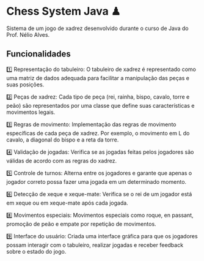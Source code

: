 # Chess System Java ♟ 
Sistema de um jogo de xadrez desenvolvido durante o curso de Java do Prof. Nélio Alves.

## Funcionalidades
1️⃣ Representação do tabuleiro: O tabuleiro de xadrez é representado como uma matriz de dados adequada para facilitar a manipulação das peças e suas posições.

2️⃣ Peças de xadrez: Cada tipo de peça (rei, rainha, bispo, cavalo, torre e peão) são representados por uma classe que define suas características e movimentos legais.

3️⃣ Regras de movimento: Implementação das regras de movimento específicas de cada peça de xadrez. Por exemplo, o movimento em L do cavalo, a diagonal do bispo e a reta da torre.

4️⃣ Validação de jogadas: Verifica se as jogadas feitas pelos jogadores são válidas de acordo com as regras do xadrez.

5️⃣ Controle de turnos: Alterna entre os jogadores e garante que apenas o jogador correto possa fazer uma jogada em um determinado momento.

6️⃣ Detecção de xeque e xeque-mate: Verifica se o rei de um jogador está em xeque ou em xeque-mate após cada jogada.

8️⃣ Movimentos especiais: Movimentos especiais como roque, en passant, promoção de peão e empate por repetição de movimentos.

9️⃣ Interface do usuário: Criada uma interface gráfica para que os jogadores possam interagir com o tabuleiro, realizar jogadas e receber feedback sobre o estado do jogo.
